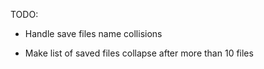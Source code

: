 

TODO:

- Handle save files name collisions

- Make list of saved files collapse after more than 10 files